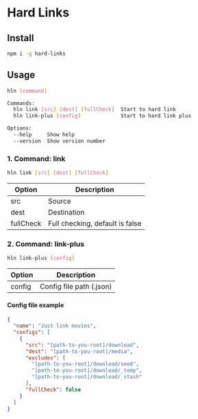 # Hard Links


## Install
```bash
npm i -g hard-links
```

## Usage
```bash
hln [command]

Commands:
  hln link [src] [dest] [fullCheck]  Start to hard link
  hln link-plus [config]             Start to hard link plus

Options:
  --help     Show help                                                 [boolean]
  --version  Show version number                                       [boolean]
```

### 1. Command: link
```bash
hln link [src] [dest] [fullCheck]
```
| Option | Description |
|---|---|
| src | Source |
| dest | Destination |
| fullCheck | Full checking, default is false |

### 2. Command: link-plus
```bash
hln link-plus [config]
```

| Option | Description |
|---|---|
| config | Config file path (.json) |

#### Config file example
```json
{
  "name": "Just link movies",
  "configs": [
    {
      "src": "[path-to-you-root]/download",
      "dest": "[path-to-you-root]/media",
      "excludes": [
        "[path-to-you-root]/download/seed",
        "[path-to-you-root]/download/_temp",
        "[path-to-you-root]/download/_stash"
      ],
      "fullCheck": false
    }
  ]
}
```
